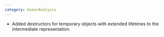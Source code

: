 ```yaml
---
category: minorAnalysis
---
```

* Added destructors for temporary objects with extended lifetimes to the intermediate representation.